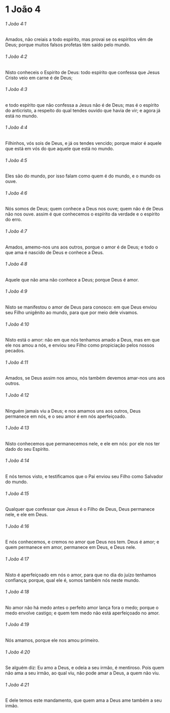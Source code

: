 # 1 João 4

###### 1 João 4:1

Amados, não creiais a todo espírito, mas provai se os espíritos vêm de Deus; porque muitos falsos profetas têm saído pelo mundo.

###### 1 João 4:2

Nisto conheceis o Espírito de Deus: todo espírito que confessa que Jesus Cristo veio em carne é de Deus;

###### 1 João 4:3

e todo espírito que não confessa a Jesus não é de Deus; mas é o espírito do anticristo, a respeito do qual tendes ouvido que havia de vir; e agora já está no mundo.

###### 1 João 4:4

Filhinhos, vós sois de Deus, e já os tendes vencido; porque maior é aquele que está em vós do que aquele que está no mundo.

###### 1 João 4:5

Eles são do mundo, por isso falam como quem é do mundo, e o mundo os ouve.

###### 1 João 4:6

Nós somos de Deus; quem conhece a Deus nos ouve; quem não é de Deus não nos ouve. assim é que conhecemos o espírito da verdade e o espírito do erro.

###### 1 João 4:7

Amados, amemo-nos uns aos outros, porque o amor é de Deus; e todo o que ama é nascido de Deus e conhece a Deus.

###### 1 João 4:8

Aquele que não ama não conhece a Deus; porque Deus é amor.

###### 1 João 4:9

Nisto se manifestou o amor de Deus para conosco: em que Deus enviou seu Filho unigênito ao mundo, para que por meio dele vivamos.

###### 1 João 4:10

Nisto está o amor: não em que nós tenhamos amado a Deus, mas em que ele nos amou a nós, e enviou seu Filho como propiciação pelos nossos pecados.

###### 1 João 4:11

Amados, se Deus assim nos amou, nós também devemos amar-nos uns aos outros.

###### 1 João 4:12

Ninguém jamais viu a Deus; e nos amamos uns aos outros, Deus permanece em nós, e o seu amor é em nós aperfeiçoado.

###### 1 João 4:13

Nisto conhecemos que permanecemos nele, e ele em nós: por ele nos ter dado do seu Espírito.

###### 1 João 4:14

E nós temos visto, e testificamos que o Pai enviou seu Filho como Salvador do mundo.

###### 1 João 4:15

Qualquer que confessar que Jesus é o Filho de Deus, Deus permanece nele, e ele em Deus.

###### 1 João 4:16

E nós conhecemos, e cremos no amor que Deus nos tem. Deus é amor; e quem permanece em amor, permanece em Deus, e Deus nele.

###### 1 João 4:17

Nisto é aperfeiçoado em nós o amor, para que no dia do juízo tenhamos confiança; porque, qual ele é, somos também nós neste mundo.

###### 1 João 4:18

No amor não há medo antes o perfeito amor lança fora o medo; porque o medo envolve castigo; e quem tem medo não está aperfeiçoado no amor.

###### 1 João 4:19

Nós amamos, porque ele nos amou primeiro.

###### 1 João 4:20

Se alguém diz: Eu amo a Deus, e odeia a seu irmão, é mentiroso. Pois quem não ama a seu irmão, ao qual viu, não pode amar a Deus, a quem não viu.

###### 1 João 4:21

E dele temos este mandamento, que quem ama a Deus ame também a seu irmão.

